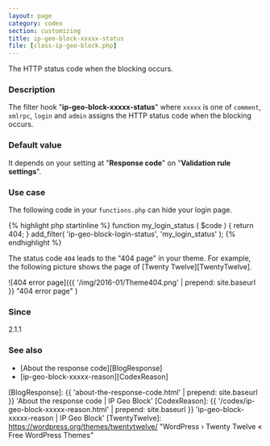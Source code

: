 ```yaml
---
layout: page
category: codex
section: customizing
title: ip-geo-block-xxxxx-status
file: [class-ip-geo-block.php]
---
```


The HTTP status code when the blocking occurs.

<!--more-->

### Description ###

The filter hook "**ip-geo-block-xxxxx-status**" where `xxxxx` is one of 
`comment`, `xmlrpc`, `login` and `admin` assigns the HTTP status code when 
the blocking occurs.

### Default value ###

It depends on your setting at "**Response code**" on 
"**Validation rule settings**".

### Use case ###

The following code in your `functions.php` can hide your login page.

{% highlight php startinline %}
function my_login_status ( $code ) {
    return 404;
}
add_filter( 'ip-geo-block-login-status', 'my_login_status' );
{% endhighlight %}

The status code `404` leads to the "404 page" in your theme. For example, the 
following picture shows the page of [Twenty Twelve][TwentyTwelve].

![404 error page]({{ '/img/2016-01/Theme404.png' | prepend: site.baseurl }}
 "404 error page"
)

### Since ###

2.1.1

### See also ###

- [About the response code][BlogResponse]
- [ip-geo-block-xxxxx-reason][CodexReason]

[IP-Geo-Block]: https://wordpress.org/plugins/ip-geo-block/ "WordPress › IP Geo Block « WordPress Plugins"
[GetStatus]:    https://developer.wordpress.org/reference/functions/get_status_header_desc/ "WordPress › get_status_header_desc() | Function | WordPress Developer Resources"
[BlogResponse]: {{ 'about-the-response-code.html' | prepend: site.baseurl }} 'About the response code | IP Geo Block'
[CodexReason]:  {{ '/codex/ip-geo-block-xxxxx-reason.html' | prepend: site.baseurl }} 'ip-geo-block-xxxxx-reason | IP Geo Block'
[TwentyTwelve]: https://wordpress.org/themes/twentytwelve/ "WordPress › Twenty Twelve « Free WordPress Themes"
